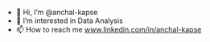 - 👋 Hi, I’m @anchal-kapse
- 👀 I’m interested in Data Analysis
- 📫 How to reach me www.linkedin.com/in/anchal-kapse

<!---
anchal-kapse/anchal-kapse is a ✨ special ✨ repository because its `README.md` (this file) appears on your GitHub profile.
You can click the Preview link to take a look at your changes.
--->

